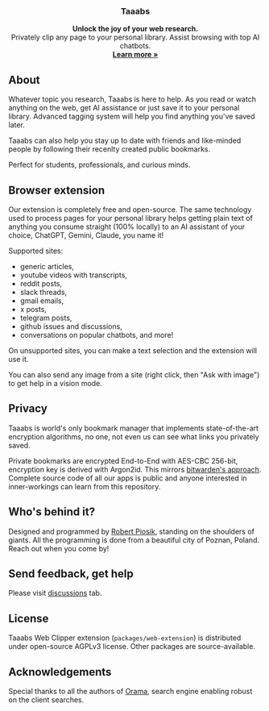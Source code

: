 <h3 align="center">Taaabs</h3>

<p align="center">
    <b>Unlock the joy of your web research.</b>
    <br />
    Privately clip any page to your personal library. Assist browsing with top AI chatbots.
    <br />
    <a href="https://taaabs.com"><strong>Learn more »</strong></a>
    <br />
   
</p>

## About

Whatever topic you research, Taaabs is here to help. As you read or watch anything on the web, get AI assistance or just save it to your personal library. Advanced tagging system will help you find anything you've saved later.

Taaabs can also help you stay up to date with friends and like-minded people by following their recenlty created public bookmarks.

Perfect for students, professionals, and curious minds.

## Browser extension

Our extension is completely free and open-source. The same technology used to process pages for your personal library helps getting plain text of anything you consume straight (100% locally) to an AI assistant of your choice, ChatGPT, Gemini, Claude, you name it!

Supported sites:

- generic articles,
- youtube videos with transcripts,
- reddit posts,
- slack threads,
- gmail emails,
- x posts,
- telegram posts,
- github issues and discussions,
- conversations on popular chatbots, and more!

On unsupported sites, you can make a text selection and the extension will use it.

You can also send any image from a site (right click, then "Ask with image") to get help in a vision mode.

## Privacy

Taaabs is world's only bookmark manager that implements state-of-the-art encryption algorithms, no one, not even us can see what links you privately saved.

Private bookmarks are encrypted End-to-End with AES-CBC 256-bit, encryption key is derived with Argon2id. This mirrors [bitwarden's approach](https://bitwarden.com/help/what-encryption-is-used/). Complete source code of all our apps is public and anyone interested in inner-workings can learn from this repository.

## Who's behind it?

Designed and programmed by [Robert Piosik](https://x.com/robertpiosik), standing on the shoulders of giants. All the programming is done from a beautiful city of Poznan, Poland. Reach out when you come by!

## Send feedback, get help

Please visit [discussions](https://github.com/taaabs/taaabs/discussions) tab.

## License

Taaabs Web Clipper extension (`packages/web-extension`) is distributed under open-source AGPLv3 license. Other packages are source-available.

## Acknowledgements

Special thanks to all the authors of [Orama](https://github.com/askorama/orama), search engine enabling robust on the client searches.
